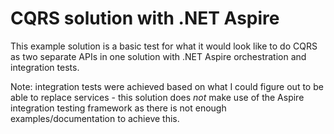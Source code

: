 # CQRS solution with .NET Aspire

This example solution is a basic test for what it would look like to do CQRS as two separate APIs in one solution with .NET Aspire orchestration and integration tests.

Note: integration tests were achieved based on what I could figure out to be able to replace services - this solution does *not* make use of the Aspire integration testing framework as there is not enough examples/documentation to achieve this.